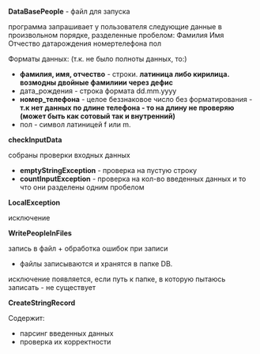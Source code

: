 **DataBasePeople** - файл для запуска

программа запрашивает у пользователя следующие данные в произвольном порядке, разделенные пробелом:
Фамилия Имя Отчество датарождения номертелефона пол

Форматы данных: (т.к. не было полноты данных, то:)
- **фамилия, имя, отчество** - строки. **латиница либо кирилица.  возмодны двойные фамилиии через дефис**
- дата_рождения - строка формата dd.mm.yyyy
- **номер_телефона** - целое беззнаковое число без форматирования - **т.к нет данных по длине телефона - то на длину не проверяю (может быть как сотовый так и внутренний)**
- пол - символ латиницей f или m.


**checkInputData**

собраны проверки входных данных
- **emptyStringException** - проверка на пустую строку
- **countInputException** - проверка на кол-во введенных данных и то что они разделены одним пробелом

**LocalException**

исключение

**WritePeopleInFiles**

запись в файл + обработка ошибок при записи
- файлы записываются и хранятся в папке DB.

исключение появляется, если путь к папке, в которую пытаюсь записать - не существует

**CreateStringRecord**

Содержит:
- парсинг введенных данных
- проверка их корректности

